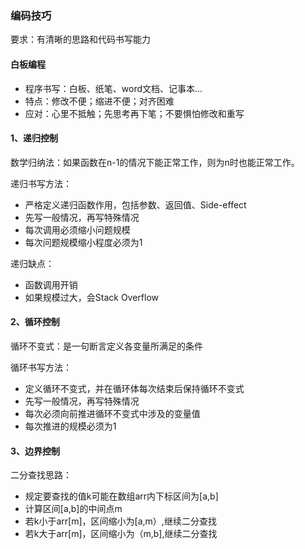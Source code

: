 ### 编码技巧

要求：有清晰的思路和代码书写能力

#### 白板编程

* 程序书写：白板、纸笔、word文档、记事本...
* 特点：修改不便；缩进不便；对齐困难
* 应对：心里不抵触；先思考再下笔；不要惧怕修改和重写


#### 1、递归控制
数学归纳法：如果函数在n-1的情况下能正常工作，则为n时也能正常工作。

递归书写方法：

* 严格定义递归函数作用，包括参数、返回值、Side-effect
* 先写一般情况，再写特殊情况
* 每次调用必须缩小问题规模
* 每次问题规模缩小程度必须为1

递归缺点：

* 函数调用开销
* 如果规模过大，会Stack Overflow
 

#### 2、循环控制

循环不变式：是一句断言定义各变量所满足的条件

循环书写方法：

* 定义循环不变式，并在循环体每次结束后保持循环不变式
* 先写一般情况，再写特殊情况
* 每次必须向前推进循环不变式中涉及的变量值
* 每次推进的规模必须为1

#### 3、边界控制

二分查找思路：

* 规定要查找的值k可能在数组arr内下标区间为[a,b]
* 计算区间[a,b]的中间点m
* 若k小于arr[m]，区间缩小为[a,m）,继续二分查找
* 若k大于arr[m]，区间缩小为（m,b],继续二分查找



